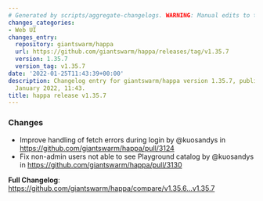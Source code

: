 ```yaml
---
# Generated by scripts/aggregate-changelogs. WARNING: Manual edits to this files will be overwritten.
changes_categories:
- Web UI
changes_entry:
  repository: giantswarm/happa
  url: https://github.com/giantswarm/happa/releases/tag/v1.35.7
  version: 1.35.7
  version_tag: v1.35.7
date: '2022-01-25T11:43:39+00:00'
description: Changelog entry for giantswarm/happa version 1.35.7, published on 25
  January 2022, 11:43.
title: happa release v1.35.7
---
```


### Changes

* Improve handling of fetch errors during login by @kuosandys in https://github.com/giantswarm/happa/pull/3124
* Fix non-admin users not able to see Playground catalog by @kuosandys in https://github.com/giantswarm/happa/pull/3130


**Full Changelog**: https://github.com/giantswarm/happa/compare/v1.35.6...v1.35.7
